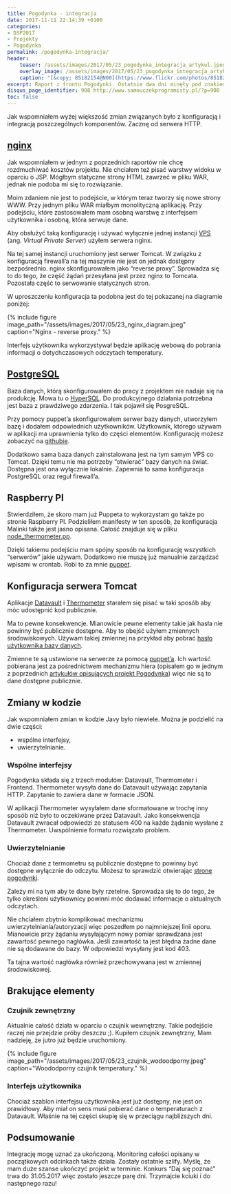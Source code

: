 ```yaml
---
title: Pogodynka - integracja
date: 2017-11-11 22:14:39 +0100
categories:
- DSP2017
- Projekty
- Pogodynka
permalink: /pogodynka-integracja/
header:
    teaser: /assets/images/2017/05/23_pogodynka_integracja_artykul.jpeg
    overlay_image: /assets/images/2017/05/23_pogodynka_integracja_artykul.jpeg
    caption: "[&copy; 85182154@N00](https://www.flickr.com/photos/85182154@N00/296492538/sizes/l)"
excerpt: Raport z frontu Pogodynki. Ostatnie dwa dni minęły pod znakiem integracji. Spinałem w całość poszczególne elementy projektu. Pisania kodu było tu niewiele, raczej wyszukiwanie błędów i praca z zakresu “dev-ops”. Niemniej jednak prawie 30% zmian w repozytorium pojawiło się w przeciągu tych dwóch dni.
disqus_page_identifier: 908 http://www.samouczekprogramisty.pl/?p=908
toc: false
---
```


Jak wspomniałem wyżej większość zmian związanych było z konfiguracją i integracją poszczególnych komponentów. Zacznę od serwera HTTP.

## [nginx](https://nginx.org/en/)

Jak wspomniałem w jednym z poprzednich raportów nie chcę rozdmuchiwać kosztów projektu. Nie chciałem też pisać warstwy widoku w oparciu o JSP. Mógłbym statyczne strony HTML zawrzeć w pliku WAR, jednak nie podoba mi się to rozwiązanie.

Moim zdaniem nie jest to podejście, w którym teraz tworzy się nowe strony WWW. Przy jednym pliku WAR miałbym monolityczną aplikację. Przy podejściu, które zastosowałem mam osobną warstwę z interfejsem użytkownika i osobną, która serwuje dane.

Aby obsłużyć taką konfigurację i używać wyłącznie jednej instancji [VPS](https://en.wikipedia.org/wiki/Virtual_private_server) (ang. _Virtual Private Server_) użyłem serwera nginx.

Na tej samej instancji uruchomiony jest serwer Tomcat. W związku z konfiguracją firewall’a na tej maszynie nie jest on jednak dostępny bezpośrednio. nginx skonfigurowałem jako “reverse proxy”. Sprowadza się to do tego, że część żądań przesyłana jest przez nginx to Tomcata. Pozostała część to serwowanie statycznych stron.

W uproszczeniu konfiguracja ta podobna jest do tej pokazanej na diagramie poniżej:

{% include figure image_path="/assets/images/2017/05/23_nginx_diagram.jpeg" caption="Nginx - reverse proxy." %}

Interfejs użytkownika wykorzystywał będzie aplikację webową do pobrania informacji o dotychczasowych odczytach temperatury.

## [PostgreSQL](https://www.postgresql.org/)

Baza danych, którą skonfigurowałem do pracy z projektem nie nadaje się na produkcję. Mowa tu o [HyperSQL](http://hsqldb.org). Do produkcyjnego działania potrzebna jest baza z prawdziwego zdarzenia. I tak pojawił się PosgreSQL.

Przy pomocy puppet’a skonfigurowałem serwer bazy danych, utworzyłem bazę i dodałem odpowiednich użytkowników. Użytkownik, którego używam w aplikacji ma uprawnienia tylko do części elementów. Konfigurację możesz zobaczyć na [githubie](https://github.com/SamouczekProgramisty/Pogodynka/blob/master/puppet/modules/pogodynka/manifests/database.pp).

Dodatkowo sama baza danych zainstalowana jest na tym samym VPS co Tomcat. Dzięki temu nie ma potrzeby “otwierać” bazy danych na świat. Dostępna jest ona wyłącznie lokalnie. Zapewnia to sama konfiguracja PostgreSQL oraz reguł firewall’a.

## Raspberry PI

Stwierdziłem, że skoro mam już Puppeta to wykorzystam go także po stronie Raspberry PI. Podzieliłem manifesty w ten sposób, że konfiguracja Malinki także jest jasno opisana. Całość znajduje się w pliku [node\_thermometer.pp](https://github.com/SamouczekProgramisty/Pogodynka/blob/master/puppet/modules/pogodynka/manifests/node_thermometer.pp).

Dzięki takiemu podejściu mam spójny sposób na konfigurację wszystkich “serwerów” jakie używam. Dodatkowo nie muszę już manualnie zarządzać wpisami w crontab. Robi to za mnie [puppet](https://github.com/SamouczekProgramisty/Pogodynka/blob/master/puppet/modules/pogodynka/manifests/node_thermometer.pp#L27).

## Konfiguracja serwera Tomcat

Aplikacje [Datavault](https://github.com/SamouczekProgramisty/Pogodynka/tree/master/datavault) i [Thermometer](https://github.com/SamouczekProgramisty/Pogodynka/tree/master/thermometer) starałem się pisać w taki sposób aby móc udostępnić kod publicznie.

Ma to pewne konsekwencje. Mianowicie pewne elementy takie jak hasła nie powinny być publicznie dostępne. Aby to obejść użyłem zmiennych środowiskowych. Używam takiej zmiennej na przykład aby pobrać [hasło użytkownika bazy danych](https://github.com/SamouczekProgramisty/Pogodynka/blob/5c5334e0dc5878cb62d4c864a5035ca54c607373/datavault/src/main/java/pl/samouczekprogramisty/pogodynka/datavault/configuration/JPAConfigration.java).

Zmienne te są ustawione na serwerze za pomocą [puppet’a](https://github.com/SamouczekProgramisty/Pogodynka/blob/master/puppet/modules/pogodynka/manifests/tomcat.pp#L21). Ich wartość pobierana jest za pośrednictwem mechanizmu hiera (opisałem go w jednym z poprzednich [artykułów opisujących projekt Pogodynka](http://www.samouczekprogramisty.pl/pogodynka-konfiguracja-bazy-danych/)) więc nie są to dane dostępne publicznie.

## Zmiany w kodzie

Jak wspomniałem zmian w kodzie Javy było niewiele. Można je podzielić na dwie części:
- wspólne interfejsy,
- uwierzytelnianie.

### Wspólne interfejsy

Pogodynka składa się z trzech modułów: Datavault, Thermometer i Frontend. Thermometer wysyła dane do Datavault używając zapytania HTTP. Zapytanie to zawiera dane w formacie JSON.

W aplikacji Thermometer wysyłałem dane sformatowane w trochę inny sposób niż było to oczekiwane przez Datavault. Jako konsekwencja Datavault zwracał odpowiedzi ze statusem 400 na każde żądanie wysłane z Thermometer. Uwspólnienie formatu rozwiązało problem.

### Uwierzytelnianie

Chociaż dane z termometru są publicznie dostępne to powinny być dostępne wyłącznie do odczytu. Możesz to sprawdzić otwierając [stronę pogodynki](http://pogodynka.pietraszek.pl).

Zależy mi na tym aby te dane były rzetelne. Sprowadza się to do tego, że tylko określeni użytkownicy powinni móc dodawać informacje o aktualnych odczytach.

Nie chciałem zbytnio komplikować mechanizmu uwierzytelniania/autoryzacji więc poszedłem po najmniejszej linii oporu. Mianowicie przy żądaniu wysyłającym nowy pomiar sprawdzana jest zawartość pewnego nagłówka. Jeśli zawartość ta jest błędna żadne dane nie są dodawane do bazy. W odpowiedzi wysyłany jest kod 403.

Ta tajna wartość nagłówka również przechowywana jest w zmiennej środowiskowej.

## Brakujące elementy

### Czujnik zewnętrzny

Aktualnie całość działa w oparciu o czujnik wewnętrzny. Takie podejście raczej nie przejdzie próby deszczu ;). Kupiłem czujnik zewnętrzny, Mam nadzieję, że jutro już będzie uruchomiony.

{% include figure image_path="/assets/images/2017/05/23_czujnik_wodoodporny.jpeg" caption="Woododporny czujnik temperatury." %}

### Interfejs użytkownika

Chociaż szablon interfejsu użytkownika jest już dostępny, nie jest on prawidłowy. Aby miał on sens musi pobierać dane o temperaturach z Datavault. Właśnie na tej części skupię się w przeciągu najbliższych dni.

## Podsumowanie

Integrację mogę uznać za ukończoną. Monitoring całości opisany w początkowych odcinkach także działa. Zostały ostatnie szlify. Myślę, że mam duże szanse ukończyć projekt w terminie. Konkurs “Daj się poznać” trwa do 31.05.2017 więc zostało jeszcze parę dni. Trzymajcie kciuki i do następnego razu!
